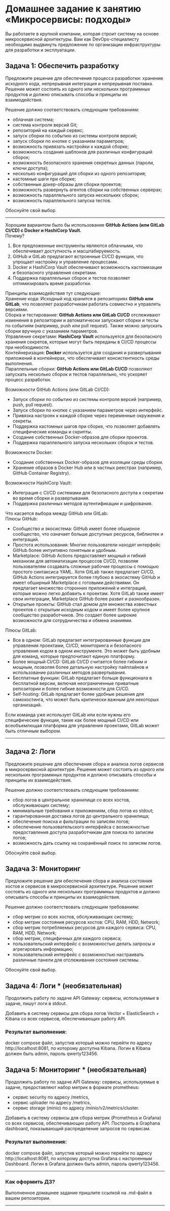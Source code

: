# Домашнее задание к занятию «Микросервисы: подходы»

Вы работаете в крупной компании, которая строит систему на основе микросервисной архитектуры.
Вам как DevOps-специалисту необходимо выдвинуть предложение по организации инфраструктуры для разработки и эксплуатации.


## Задача 1: Обеспечить разработку

Предложите решение для обеспечения процесса разработки: хранение исходного кода, непрерывная интеграция и непрерывная поставка. 
Решение может состоять из одного или нескольких программных продуктов и должно описывать способы и принципы их взаимодействия.

Решение должно соответствовать следующим требованиям:
- облачная система;
- система контроля версий Git;
- репозиторий на каждый сервис;
- запуск сборки по событию из системы контроля версий;
- запуск сборки по кнопке с указанием параметров;
- возможность привязать настройки к каждой сборке;
- возможность создания шаблонов для различных конфигураций сборок;
- возможность безопасного хранения секретных данных (пароли, ключи доступа);
- несколько конфигураций для сборки из одного репозитория;
- кастомные шаги при сборке;
- собственные докер-образы для сборки проектов;
- возможность развернуть агентов сборки на собственных серверах;
- возможность параллельного запуска нескольких сборок;
- возможность параллельного запуска тестов.

Обоснуйте свой выбор.

---     
Хорошим вариантом было бы использование **GitHub Actions (или GitLab CI/CD) с Docker и HashiCorp Vault.**         
Почему?
1. Все предложенные инструменты являются облачными, что обеспечивает доступность и масштабируемость.          
2. GitHub и GitLab предлагают встроенные CI/CD функции, что упрощает настройку и управление процессами.           
3. Docker и HashiCorp Vault обеспечивают возможность кастомизации и безопасного управления секретами.          
4. Поддержка параллельных сборок и тестов позволяет оптимизировать время разработки.          

Принципы взаимодействия тут следующие:          
Хранение кода: Исходный код хранится в репозиториях **GitHub или GitLab**, что позволяет разработчикам работать совместно и управлять версиями.             
Сборка и тестирование: **GitHub Actions или GitLab CI/CD** отслеживают изменения в репозитории и автоматически запускают сборки и тесты по событиям (например, push или pull request). Также можно запускать сборки вручную с указанием параметров.           
Управление секретами: **HashiCorp Vault** используется для безопасного хранения секретов, которые могут быть переданы в CI/CD процессы при необходимости.        
Контейнеризация: **Docker** используется для создания и развертывания приложений в контейнерах, что обеспечивает консистентность среды выполнения.           
Параллельные сборки: **GitHub Actions или GitLab CI/CD** позволяют запускать несколько сборок и тестов параллельно, что ускоряет процесс разработки.             

Возможности GitHub Actions (или GitLab CI/CD):     
- Запуск сборки по событию из системы контроля версий (например, push, pull request).       
- Запуск сборки по кнопке с указанием параметров через интерфейс.          
- Привязка настроек к каждой сборке через переменные окружения и секреты.         
- Поддержка кастомных шагов при сборке, что позволяет добавлять специфические команды и скрипты.        
- Создание собственных Docker-образов для сборки проектов.        
- Поддержка параллельного запуска нескольких сборок и тестов.

Возможности Docker:          
- Создание собственных Docker-образов для изоляции среды сборки.       
- Хранение образов в Docker Hub или в частных реестрах (например, GitHub Container Registry).

Возможности HashiCorp Vault:     
- Интеграция с CI/CD системами для безопасного доступа к секретам во время сборки и развертывания.
- Поддержка различных методов аутентификации и шифрования.

Что касается выбора между GitHub или GitLab:       
Плюсы GitHub:          
- Сообщество и экосистема: GitHub имеет более обширное сообщество, что означает больше доступных ресурсов, библиотек и интеграций.       
- Простота использования: Многие пользователи находят интерфейс GitHub более интуитивно понятным и удобным.             
- Marketplace: GitHub Actions предоставляет мощный и гибкий механизм для автоматизации процессов CI/CD, позволяя пользователям создавать сложные рабочие процессы с помощью простого синтаксиса YAML. Хотя GitLab также предлагает CI/CD, GitHub Actions интегрируется более глубоко в экосистему GitHub и имеет обширный Marketplace с готовыми действиями. Он предлагает множество сторонних приложений и интеграций, которые можно легко добавить к проектам. Хотя GitLab также имеет свои интеграции, Marketplace GitHub более развит и разнообразен.            
- Открытые проекты: GitHub стал домом для множества известных проектов с открытым исходным кодом и имеет более крупное сообщество разработчиков. Это создает более широкие возможности для сотрудничества и обмена знаниями.         

Плюсы GitLab:     
- Все в одном: GitLab предлагает интегрированные функции для управления проектами, CI/CD, мониторинга и безопасного управления кодом в одном инструменте. Это может быть удобным для команд, которые предпочитают единую платформу.           
- Более мощный CI/CD: GitLab CI/CD считается более гибким и мощным, позволяя более детальную настройку пайплайнов и использование различных методов развертывания.         
- Бесплатные функции: GitLab предлагает больше функционала в бесплатной версии, включая неограниченные приватные репозитории и более гибкие возможности для CI/CD.        
- Self-hosting: GitLab предлагает более удобные решения для самохостинга, что может быть критически важным для некоторых организаций.  
        
Если команда уже использует GitLab или если нужны его специфические функции, такие как более мощный CI/CD или всеобъемлющая платформа для управления проектами, GitLab может быть отличным выбором.         

---

## Задача 2: Логи

Предложите решение для обеспечения сбора и анализа логов сервисов в микросервисной архитектуре.
Решение может состоять из одного или нескольких программных продуктов и должно описывать способы и принципы их взаимодействия.

Решение должно соответствовать следующим требованиям:
- сбор логов в центральное хранилище со всех хостов, обслуживающих систему;
- минимальные требования к приложениям, сбор логов из stdout;
- гарантированная доставка логов до центрального хранилища;
- обеспечение поиска и фильтрации по записям логов;
- обеспечение пользовательского интерфейса с возможностью предоставления доступа разработчикам для поиска по записям логов;
- возможность дать ссылку на сохранённый поиск по записям логов.

Обоснуйте свой выбор.

## Задача 3: Мониторинг

Предложите решение для обеспечения сбора и анализа состояния хостов и сервисов в микросервисной архитектуре.
Решение может состоять из одного или нескольких программных продуктов и должно описывать способы и принципы их взаимодействия.

Решение должно соответствовать следующим требованиям:
- сбор метрик со всех хостов, обслуживающих систему;
- сбор метрик состояния ресурсов хостов: CPU, RAM, HDD, Network;
- сбор метрик потребляемых ресурсов для каждого сервиса: CPU, RAM, HDD, Network;
- сбор метрик, специфичных для каждого сервиса;
- пользовательский интерфейс с возможностью делать запросы и агрегировать информацию;
- пользовательский интерфейс с возможностью настраивать различные панели для отслеживания состояния системы.

Обоснуйте свой выбор.

## Задача 4: Логи * (необязательная)

Продолжить работу по задаче API Gateway: сервисы, используемые в задаче, пишут логи в stdout. 

Добавить в систему сервисы для сбора логов Vector + ElasticSearch + Kibana со всех сервисов, обеспечивающих работу API.

### Результат выполнения: 

docker compose файл, запустив который можно перейти по адресу http://localhost:8081, по которому доступна Kibana.
Логин в Kibana должен быть admin, пароль qwerty123456.


## Задача 5: Мониторинг * (необязательная)

Продолжить работу по задаче API Gateway: сервисы, используемые в задаче, предоставляют набор метрик в формате prometheus:

- сервис security по адресу /metrics,
- сервис uploader по адресу /metrics,
- сервис storage (minio) по адресу /minio/v2/metrics/cluster.

Добавить в систему сервисы для сбора метрик (Prometheus и Grafana) со всех сервисов, обеспечивающих работу API.
Построить в Graphana dashboard, показывающий распределение запросов по сервисам.

### Результат выполнения: 

docker compose файл, запустив который можно перейти по адресу http://localhost:8081, по которому доступна Grafana с настроенным Dashboard.
Логин в Grafana должен быть admin, пароль qwerty123456.

---

### Как оформить ДЗ?

Выполненное домашнее задание пришлите ссылкой на .md-файл в вашем репозитории.

---
